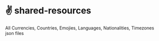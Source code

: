 # ✌ shared-resources
All Currencies, Countries, Emojies, Languages, Nationalities, Timezones json files 
